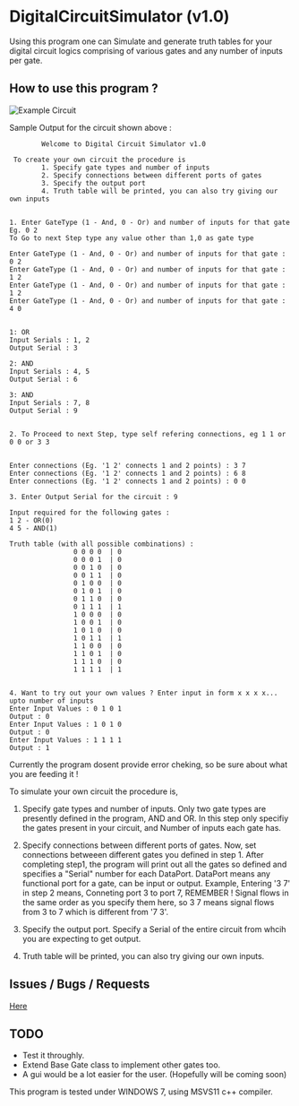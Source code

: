 # DigitalCircuitSimulator (v1.0)

Using this program one can Simulate and generate truth tables for your digital circuit logics comprising of various gates and any number of inputs per gate. 

## How to use this program ?

![Example Circuit](http://shootingking-am.github.io/DigitalCircuitSimulator/skGates.bmp)

Sample Output for the circuit shown above :
```
        Welcome to Digital Circuit Simulator v1.0

 To create your own circuit the procedure is
        1. Specify gate types and number of inputs
        2. Specify connections between different ports of gates
        3. Specify the output port
        4. Truth table will be printed, you can also try giving our own inputs


1. Enter GateType (1 - And, 0 - Or) and number of inputs for that gate Eg. 0 2
To Go to next Step type any value other than 1,0 as gate type

Enter GateType (1 - And, 0 - Or) and number of inputs for that gate : 0 2
Enter GateType (1 - And, 0 - Or) and number of inputs for that gate : 1 2
Enter GateType (1 - And, 0 - Or) and number of inputs for that gate : 1 2
Enter GateType (1 - And, 0 - Or) and number of inputs for that gate : 4 0


1: OR
Input Serials : 1, 2
Output Serial : 3

2: AND
Input Serials : 4, 5
Output Serial : 6

3: AND
Input Serials : 7, 8
Output Serial : 9


2. To Proceed to next Step, type self refering connections, eg 1 1 or 0 0 or 3 3


Enter connections (Eg. '1 2' connects 1 and 2 points) : 3 7
Enter connections (Eg. '1 2' connects 1 and 2 points) : 6 8
Enter connections (Eg. '1 2' connects 1 and 2 points) : 0 0

3. Enter Output Serial for the circuit : 9

Input required for the following gates :
1 2 - OR(0)
4 5 - AND(1)

Truth table (with all possible combinations) :
                0 0 0 0  | 0
                0 0 0 1  | 0
                0 0 1 0  | 0
                0 0 1 1  | 0
                0 1 0 0  | 0
                0 1 0 1  | 0
                0 1 1 0  | 0
                0 1 1 1  | 1
                1 0 0 0  | 0
                1 0 0 1  | 0
                1 0 1 0  | 0
                1 0 1 1  | 1
                1 1 0 0  | 0
                1 1 0 1  | 0
                1 1 1 0  | 0
                1 1 1 1  | 1


4. Want to try out your own values ? Enter input in form x x x x...
upto number of inputs
Enter Input Values : 0 1 0 1
Output : 0
Enter Input Values : 1 0 1 0
Output : 0
Enter Input Values : 1 1 1 1
Output : 1
```

Currently the program dosent provide error cheking, so be sure about what you are feeding it !


To simulate your own circuit the procedure is,

1. Specify gate types and number of inputs.
   Only two gate types are presently defined in the program, AND and OR.
   In this step only specifiy the gates present in your circuit, and Number of inputs each gate has.

2. Specify connections between different ports of gates.
   Now, set connections betweeen different gates you defined in step 1.
   After completing step1, the program will print out all the gates so defined and specifies a "Serial" number for each DataPort.
   DataPort means any functional port for a gate, can be input or output.
   Example, Entering '3 7' in step 2 means,
   Conneting port 3 to port 7, REMEMBER ! Signal flows in the same order as you specify them here, so 3 7 means signal flows from 3 to    7 which is different from '7 3'.

3. Specify the output port.
   Specify a Serial of the entire circuit from whcih you are expecting to get output.

4. Truth table will be printed, you can also try giving our own inputs.

## Issues / Bugs / Requests
[Here](https://github.com/ShootingKing-AM/DigitalCircuitSimulator/issues)

## TODO
- Test it throughly.
- Extend Base Gate class to implement other gates too.
- A gui would be a lot easier for the user. (Hopefully will be coming soon)

This program is tested under WINDOWS 7, using MSVS11 c++ compiler.
